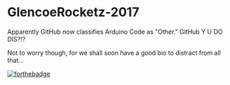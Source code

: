 # GlencoeRocketz-2017 #
Apparently GitHub now classifies Arduino Code as "Other." GitHub Y U DO DIS?!?

Not to worry though, for we shall soon have a good bio to distract from all that...

[![forthebadge](http://forthebadge.com/images/badges/you-didnt-ask-for-this.svg)](http://forthebadge.com)

